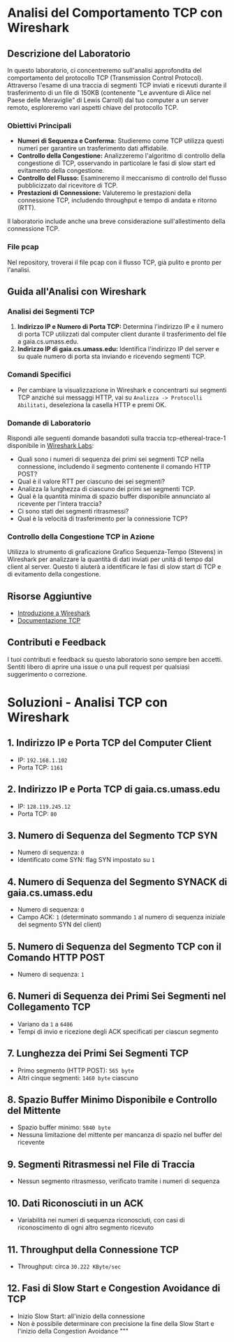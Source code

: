 # Analisi del Comportamento TCP con Wireshark

## Descrizione del Laboratorio
In questo laboratorio, ci concentreremo sull'analisi approfondita del comportamento del protocollo TCP (Transmission Control Protocol). Attraverso l'esame di una traccia di segmenti TCP inviati e ricevuti durante il trasferimento di un file di 150KB (contenente "Le avventure di Alice nel Paese delle Meraviglie" di Lewis Carroll) dal tuo computer a un server remoto, esploreremo vari aspetti chiave del protocollo TCP.

### Obiettivi Principali
- **Numeri di Sequenza e Conferma:** Studieremo come TCP utilizza questi numeri per garantire un trasferimento dati affidabile.
- **Controllo della Congestione:** Analizzeremo l'algoritmo di controllo della congestione di TCP, osservando in particolare le fasi di slow start ed evitamento della congestione.
- **Controllo del Flusso:** Esamineremo il meccanismo di controllo del flusso pubblicizzato dal ricevitore di TCP.
- **Prestazioni di Connessione:** Valuteremo le prestazioni della connessione TCP, includendo throughput e tempo di andata e ritorno (RTT).

Il laboratorio include anche una breve considerazione sull'allestimento della connessione TCP.

### File pcap
Nel repository, troverai il file pcap con il flusso TCP, già pulito e pronto per l'analisi.

## Guida all'Analisi con Wireshark

### Analisi dei Segmenti TCP
1. **Indirizzo IP e Numero di Porta TCP:** Determina l'indirizzo IP e il numero di porta TCP utilizzati dal computer client durante il trasferimento del file a gaia.cs.umass.edu.
2. **Indirizzo IP di gaia.cs.umass.edu:** Identifica l'indirizzo IP del server e su quale numero di porta sta inviando e ricevendo segmenti TCP.

### Comandi Specifici
- Per cambiare la visualizzazione in Wireshark e concentrarti sui segmenti TCP anziché sui messaggi HTTP, vai su `Analizza -> Protocolli Abilitati`, deseleziona la casella HTTP e premi OK.

### Domande di Laboratorio
Rispondi alle seguenti domande basandoti sulla traccia tcp-ethereal-trace-1 disponibile in [Wireshark Labs](http://gaia.cs.umass.edu/wireshark-labs/wireshark-traces.zip):
- Quali sono i numeri di sequenza dei primi sei segmenti TCP nella connessione, includendo il segmento contenente il comando HTTP POST?
- Qual è il valore RTT per ciascuno dei sei segmenti?
- Analizza la lunghezza di ciascuno dei primi sei segmenti TCP.
- Qual è la quantità minima di spazio buffer disponibile annunciato al ricevente per l'intera traccia?
- Ci sono stati dei segmenti ritrasmessi?
- Qual è la velocità di trasferimento per la connessione TCP?

### Controllo della Congestione TCP in Azione
Utilizza lo strumento di graficazione Grafico Sequenza-Tempo (Stevens) in Wireshark per analizzare la quantità di dati inviati per unità di tempo dal client al server. Questo ti aiuterà a identificare le fasi di slow start di TCP e di evitamento della congestione.

## Risorse Aggiuntive
- [Introduzione a Wireshark](https://www.wireshark.org)
- [Documentazione TCP](https://www.ietf.org/rfc/rfc793.txt)

## Contributi e Feedback
I tuoi contributi e feedback su questo laboratorio sono sempre ben accetti. Sentiti libero di aprire una issue o una pull request per qualsiasi suggerimento o correzione.























































# Soluzioni - Analisi TCP con Wireshark

## 1. Indirizzo IP e Porta TCP del Computer Client
- IP: `192.168.1.102`
- Porta TCP: `1161`

## 2. Indirizzo IP e Porta TCP di gaia.cs.umass.edu
- IP: `128.119.245.12`
- Porta TCP: `80`

## 3. Numero di Sequenza del Segmento TCP SYN
- Numero di sequenza: `0`
- Identificato come SYN: flag SYN impostato su `1`

## 4. Numero di Sequenza del Segmento SYNACK di gaia.cs.umass.edu
- Numero di sequenza: `0`
- Campo ACK: `1` (determinato sommando `1` al numero di sequenza iniziale del segmento SYN del client)

## 5. Numero di Sequenza del Segmento TCP con il Comando HTTP POST
- Numero di sequenza: `1`

## 6. Numeri di Sequenza dei Primi Sei Segmenti nel Collegamento TCP
- Variano da `1` a `6406`
- Tempi di invio e ricezione degli ACK specificati per ciascun segmento

## 7. Lunghezza dei Primi Sei Segmenti TCP
- Primo segmento (HTTP POST): `565 byte`
- Altri cinque segmenti: `1460 byte` ciascuno

## 8. Spazio Buffer Minimo Disponibile e Controllo del Mittente
- Spazio buffer minimo: `5840 byte`
- Nessuna limitazione del mittente per mancanza di spazio nel buffer del ricevente

## 9. Segmenti Ritrasmessi nel File di Traccia
- Nessun segmento ritrasmesso, verificato tramite i numeri di sequenza

## 10. Dati Riconosciuti in un ACK
- Variabilità nei numeri di sequenza riconosciuti, con casi di riconoscimento di ogni altro segmento ricevuto

## 11. Throughput della Connessione TCP
- Throughput: circa `30.222 KByte/sec`

## 12. Fasi di Slow Start e Congestion Avoidance di TCP
- Inizio Slow Start: all'inizio della connessione
- Non è possibile determinare con precisione la fine della Slow Start e l'inizio della Congestion Avoidance
"""

